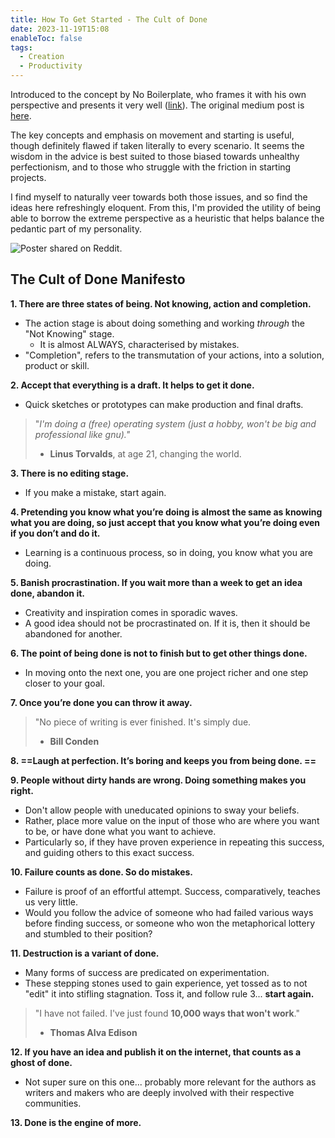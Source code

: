 ```yaml
---
title: How To Get Started - The Cult of Done
date: 2023-11-19T15:08
enableToc: false
tags:
  - Creation
  - Productivity
---
```

Introduced to the concept by No Boilerplate, who frames it with his own perspective and presents it very well ([link](https://www.youtube.com/watch?v=bJQj1uKtnus)). The original medium post is [here](https://medium.com/@bre/the-cult-of-done-manifesto-724ca1c2ff13). 

The key concepts and emphasis on movement and starting is useful, though definitely flawed if taken literally to every scenario. It seems the wisdom in the advice is best suited to those biased towards unhealthy perfectionism, and to those who struggle with the friction in starting projects. 

I find myself to naturally veer towards both those issues, and so find the ideas here refreshingly eloquent. From this, I'm provided the utility of being able to borrow the extreme perspective as a heuristic that helps balance the pedantic part of my personality. 

![Poster shared on Reddit.](https://preview.redd.it/a-cool-guide-to-the-cult-of-done-v0-moxnauo3r7qb1.png?auto=webp&s=f190a4e5bdaf0c68c18e0e88c1f63c629f9dd268)
## The Cult of Done Manifesto

**1. There are three states of being. Not knowing, action and completion.**
- The action stage is about doing something and working *through* the "Not Knowing" stage. 
	- It is almost ALWAYS, characterised by mistakes. 
- "Completion", refers to the transmutation of your actions, into a solution, product or skill.  
	
**2. Accept that everything is a draft. It helps to get it done.**
- Quick sketches or prototypes can make production and final drafts. 

> 	"*I'm doing a (free) operating system (just a hobby, won't be big and professional like gnu)."*
> 	- **Linus Torvalds**, at age 21, changing the world. 
	
**3. There is no editing stage.**
- If you make a mistake, start again.
	
**4. Pretending you know what you’re doing is almost the same as knowing what you are doing, so just accept that you know what you’re doing even if you don’t and do it.**
- Learning is a continuous process, so in doing, you know what you are doing. 


**5. Banish procrastination. If you wait more than a week to get an idea done, abandon it.**
- Creativity and inspiration comes in sporadic waves. 
- A good idea should not be procrastinated on. If it is, then it should be abandoned for another. 
	
**6. The point of being done is not to finish but to get other things done.**
- In moving onto the next one, you are one project richer and one step closer to your goal. 
	
**7. Once you’re done you can throw it away.**
> 	"No piece of writing is ever finished. It's simply due.
> 	- **Bill Conden**

**8. ==Laugh at perfection. It’s boring and keeps you from being done. ==**
	
**9. People without dirty hands are wrong. Doing something makes you right.**
- Don't allow people with uneducated opinions to sway your beliefs. 
- Rather, place more value on the input of those who are where you want to be, or have done what you want to achieve. 
- Particularly so, if they have proven experience in repeating this success, and guiding others to this exact success. 
	
**10. Failure counts as done. So do mistakes.**
- Failure is proof of an effortful attempt. Success, comparatively, teaches us very little. 
- Would you follow the advice of someone who had failed various ways before finding success, or someone who won the metaphorical lottery and stumbled to their position? 

**11. Destruction is a variant of done.**
- Many forms of success are predicated on experimentation. 
- These stepping stones used to gain experience, yet tossed as to not "edit" it into stifling stagnation. Toss it, and follow rule 3... **start again.**
	
> "I have not failed. I've just found **10,000 ways that won't work**."
> - **Thomas Alva Edison** 
	
**12. If you have an idea and publish it on the internet, that counts as a ghost of done.**
- Not super sure on this one... probably more relevant for the authors as writers and makers who are deeply involved with their respective communities. 
	
**13. Done is the engine of more.**



